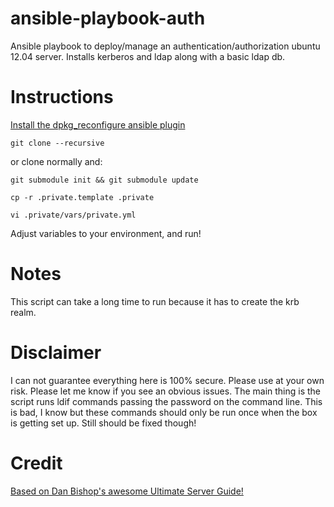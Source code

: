 ansible-playbook-auth
=====================

Ansible playbook to deploy/manage an authentication/authorization ubuntu 12.04 server. Installs kerberos and ldap along with a basic ldap db.

# Instructions

[Install the dpkg_reconfigure ansible plugin](https://github.com/ginsys/ansible-plugins/blob/devel/library/dpkg_reconfigure)

`git clone --recursive` 

or clone normally and:

`git submodule init && git submodule update`

`cp -r .private.template .private`

`vi .private/vars/private.yml`

Adjust variables to your environment, and run!

# Notes

This script can take a long time to run because it has to create the krb realm.

# Disclaimer 

I can not guarantee everything here is 100% secure. Please use at your own risk. Please let me know if you see an obvious issues.
The main thing is the script runs ldif commands passing the password on the command line. This is bad, I know but these commands
should only be run once when the box is getting set up. Still should be fixed though!


# Credit

[Based on Dan Bishop's awesome Ultimate Server Guide!](http://www.danbishop.org/2012/06/02/ubuntu-12-04-ultimate-server-guide/)

